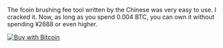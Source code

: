 
The fcoin brushing fee tool written by the Chinese was very easy to use. I cracked it. Now, as long as you spend 0.004 BTC, you can own it without spending  ¥2688 or even higher.




<a href="http://satoshibox.com/47ko3y6ieh7jszncv7mzftk2" class="satoshibox-link"><img src="https://satoshibox.com/img/button-bitcoin.svg" alt="Buy with Bitcoin"></a>
